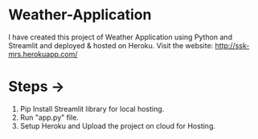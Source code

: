 # Weather-Application

I have created this project of Weather Application using Python and Streamlit and deployed & hosted on Heroku. Visit the website: http://ssk-mrs.herokuapp.com/

# Steps -> 
1. Pip Install Streamlit library for local hosting.
2. Run "app.py" file.
7. Setup Heroku and Upload the project on cloud for Hosting.
